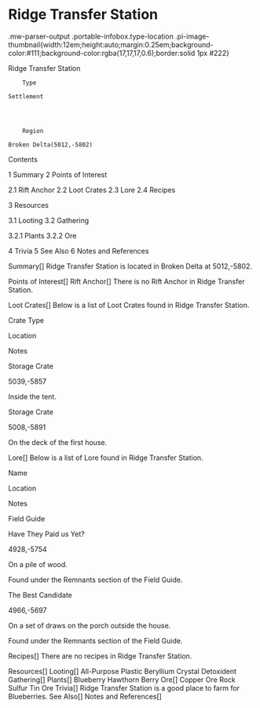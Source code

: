 # Ridge Transfer Station

.mw-parser-output .portable-infobox.type-location .pi-image-thumbnail{width:12em;height:auto;margin:0.25em;background-color:#111;background-color:rgba(17,17,17,0.6);border:solid 1px #222}

Ridge Transfer Station

	

	
		Type
	
	Settlement



	
		Region
	
	Broken Delta(5012,-5802)




Contents

1 Summary
2 Points of Interest

2.1 Rift Anchor
2.2 Loot Crates
2.3 Lore
2.4 Recipes


3 Resources

3.1 Looting
3.2 Gathering

3.2.1 Plants
3.2.2 Ore




4 Trivia
5 See Also
6 Notes and References



Summary[]
Ridge Transfer Station is located in Broken Delta at 5012,-5802.

Points of Interest[]
Rift Anchor[]
There is no Rift Anchor in Ridge Transfer Station.

Loot Crates[]
Below is a list of Loot Crates found in Ridge Transfer Station.



Crate Type

Location

Notes


Storage Crate

5039,-5857

Inside the tent.


Storage Crate

5008,-5891

On the deck of the first house.


Lore[]
Below is a list of Lore found in Ridge Transfer Station.



Name

Location

Notes

Field Guide


Have They Paid us Yet?

4928,-5754

On a pile of wood.

Found under the Remnants section of the Field Guide.


The Best Candidate

4966,-5697

On a set of draws on the porch outside the house.

Found under the Remnants section of the Field Guide.


Recipes[]
There are no recipes in Ridge Transfer Station.

Resources[]
Looting[]
All-Purpose Plastic
Beryllium Crystal
Detoxident
Gathering[]
Plants[]
Blueberry
Hawthorn Berry
Ore[]
Copper Ore
Rock
Sulfur
Tin Ore
Trivia[]
Ridge Transfer Station is a good place to farm for Blueberries.
See Also[]
Notes and References[]
